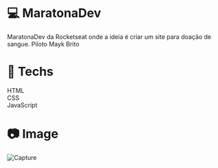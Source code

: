 # :computer: MaratonaDev
MaratonaDev da Rocketseat onde a ideia é criar um site para doação de sangue. Piloto Mayk Brito


# :rocket: Techs
HTML<br/>
CSS<br/>
JavaScript<br/>

# :camera: Image
![Capture](https://user-images.githubusercontent.com/37390930/74691391-6f88dd80-51c1-11ea-8d9a-6c64acc6892d.PNG)
